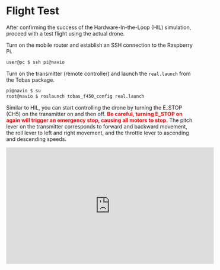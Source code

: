 # Flight Test

After confirming the success of the Hardware-In-the-Loop (HIL) simulation, proceed with a test flight using the actual drone.

Turn on the mobile router and establish an SSH connection to the Raspberry Pi.

```bash
user@pc $ ssh pi@navio
```

Turn on the transmitter (remote controller) and launch the `real.launch` from the Tobas package.

```bash
pi@navio $ su
root@navio $ roslaunch tobas_f450_config real.launch
```

Similar to HIL, you can start controlling the drone by turning the E_STOP (CH5) on the transmitter on and then off.
<span style="color: red;"><strong>Be careful, turning E_STOP on again will trigger an emergency stop, causing all motors to stop.</strong></span>
The pitch lever on the transmitter corresponds to forward and backward movement,
the roll lever to left and right movement, and the throttle lever to ascending and descending speeds.

<iframe width="560" height="315" src="https://www.youtube.com/embed/EldjS8AnBjw?si=mdp2SFPWEta51UOP" title="YouTube video player" frameborder="0" allow="accelerometer; autoplay; clipboard-write; encrypted-media; gyroscope; picture-in-picture; web-share" allowfullscreen></iframe>
<br>
